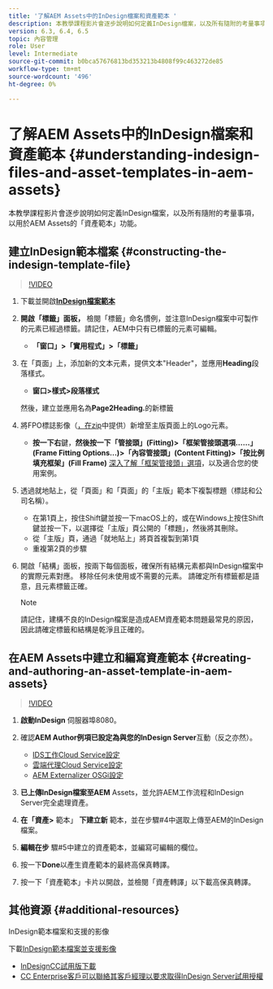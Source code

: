 ```yaml
---
title: '了解AEM Assets中的InDesign檔案和資產範本 '
description: 本教學課程影片會逐步說明如何定義InDesign檔案，以及所有隨附的考量事項，以用於AEM Assets的「資產範本」功能。
version: 6.3, 6.4, 6.5
topic: 內容管理
role: User
level: Intermediate
source-git-commit: b0bca57676813bd353213b4808f99c463272de85
workflow-type: tm+mt
source-wordcount: '496'
ht-degree: 0%

---
```



# 了解AEM Assets中的InDesign檔案和資產範本 {#understanding-indesign-files-and-asset-templates-in-aem-assets}

本教學課程影片會逐步說明如何定義InDesign檔案，以及所有隨附的考量事項，以用於AEM Assets的「資產範本」功能。

## 建立InDesign範本檔案 {#constructing-the-indesign-template-file}

>[!VIDEO](https://video.tv.adobe.com/v/19293/?quality=9&learn=on)

1. 下載並開啟&#x200B;[**InDesign檔案範本**](assets/asset-templates-tutorial-video--supporting-files.zip)
2. **開啟「標籤」面板，** 檢閱「標籤」命名慣例，並注意InDesign檔案中可製作的元素已經過標籤。請記住，AEM中只有已標籤的元素可編輯。

   * **「窗口」>「實用程式」>「標籤」**

3. 在「頁面」上，添加新的文本元素，提供文本&quot;Header&quot;，並應用&#x200B;**Heading**&#x200B;段落樣式。

   * **窗口>樣式>段落樣式**

   然後，建立並應用名為&#x200B;**Page2Heading.**&#x200B;的新標籤

4. 將FPO標誌影像（[，在zip](assets/asset-templates-tutorial-video--supporting-files.zip)中提供）新增至主版頁面上的Logo元素。

   * **按一下右**&#x200B;鍵，**然後按一下「管接頭」(Fitting)>「框架管接頭選項……」(Frame Fitting Options...)>「內容管接頭」(Content Fitting)>「按比例填充框架」(Fill Frame)**
   [深入了解「框架管接頭」選項](https://helpx.adobe.com/indesign/using/frames-objects.html#fitting_objects_to_frames)，以及適合您的使用案例。

5. 透過就地貼上，從「頁面」和「頁面」的「主版」範本下複製標題（標誌和公司名稱）。

   * 在第1頁上，按住Shift鍵並按一下macOS上的，或在Windows上按住Shift鍵並按一下，以選擇從「主版」頁公開的「標題」，然後將其刪除。
   * 從「主版」頁，通過「就地貼上」將頁首複製到第1頁
   * 重複第2頁的步驟

6. 開啟「結構」面板，按兩下每個面板，確保所有結構元素都與InDesign檔案中的實際元素對應。 移除任何未使用或不需要的元素。 請確定所有標籤都是語意，且元素標籤正確。

   >[!NOTE]
   >
   >請記住，建構不良的InDesign檔案是造成AEM資產範本問題最常見的原因，因此請確定標籤和結構是乾淨且正確的。

## 在AEM Assets中建立和編寫資產範本 {#creating-and-authoring-an-asset-template-in-aem-assets}

>[!VIDEO](https://video.tv.adobe.com/v/19294/?quality=9&learn=on)

1. **啟動InDesign** 伺服器埠8080。
2. 確認&#x200B;**AEM Author例項已設定為與您的InDesign Server**&#x200B;互動（反之亦然）。

   * [IDS工作Cloud Service設定](http://localhost:4502/etc/cloudservices/proxy/ids.html)
   * [雲端代理Cloud Service設定](http://localhost:4502/etc/cloudservices/proxy.html)
   * [AEM Externalizer OSGi設定](http://localhost:4502/system/console/configMgr)

3. **已上傳InDesign檔案至AEM** Assets，並允許AEM工作流程和InDesign Server完全處理資產。
4. **在「資產>** 範本」 **下建立新** 範本，並在步驟#4中選取上傳至AEM的InDesign檔案。
5. **編輯在步** 驟#5中建立的資產範本，並編寫可編輯的欄位。
6. 按一下&#x200B;**Done**&#x200B;以產生資產範本的最終高保真轉譯。
7. 按一下「資產範本」卡片以開啟，並檢閱「資產轉譯」以下載高保真轉譯。

## 其他資源 {#additional-resources}

InDesign範本檔案和支援的影像

下載[InDesign範本檔案並支援影像](assets/asset-templates-tutorial-video--supporting-files-1.zip)

* [InDesignCC試用版下載](https://creative.adobe.com/products/download/indesign)
* [CC Enterprise客戶可以聯絡其客戶經理以要求取得InDesign Server試用授權](https://www.adobe.com/products/indesignserver/faq.html)
